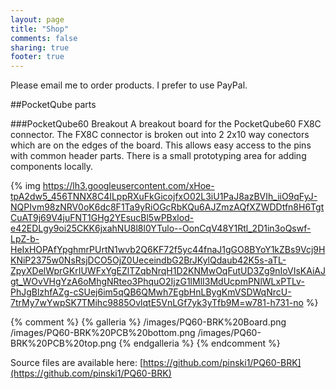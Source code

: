 ```yaml
---
layout: page
title: "Shop"
comments: false
sharing: true
footer: true
---
```

Please email me to order products. I prefer to use PayPal.
<!--- not so good at this, oh well -->
##PocketQube parts

###PocketQube60 Breakout
A breakout board for the PocketQube60 FX8C connector. The FX8C connector is broken out into 2 2x10 way conectors which are on the edges of the board. This allows easy access to the pins with common header parts. There is a small prototyping area for adding components locally.

{% img https://lh3.googleusercontent.com/xHoe-tpA2dw5_456TNNX8C4ILppRXuFkGicojfxO02L3iU1PaJ8azBVIh_iiO9qFyJ-NQPIvm98zNRV0oK6dc8F1Ta9yRiOGcRbKQu6AJZmzAQfXZWDDtfn8H6TgtCuAT9j69V4juFNT1GHg2YEsucBl5wPBxlod-e42EDLgy9oi25CKK6jxahNU8l8l0YTulo--OonCqV48Y1Rtl_2D1in3oQswf-LpZ-b-HeIxHOPAfYpghmrPUrtN1wvb2Q6KF72f5yc44fnaJ1gGO8BYoY1kZBs9Vcj9HKNiP2375w0NsRsjDCO5OjZ0UeceindbG2BrJKylQdaub42K5s-aTL-ZpyXDelWprGKrIUWFxYgEZlTZqbNrqH1D2KNMwOqFutUD3Zg9nIoVIsKAiAJgt_WOvVHgYzA6oMhgNRteo3PhquO2IjzG1lMlI3MdUcpmPNlWLxPTLv-PhJgBlzhfAZg-cSUej6im5qQB6QMwh7EgbHnLBygKmVSDWqNrcU-7trMy7wYwpSK7TMihc9885OvlqtE5VnLGf7yk3yTfb9M=w781-h731-no %}

{% comment %} 
{% galleria %}
/images/PQ60-BRK%20Board.png
/images/PQ60-BRK%20PCB%20bottom.png
/images/PQ60-BRK%20PCB%20top.png
{% endgalleria %}
{% endcomment %} 

Source files are available here: [https://github.com/pinski1/PQ60-BRK](https://github.com/pinski1/PQ60-BRK)
<!---
##PocketQube60 Electronic Power System

_Coming Soon_

Source files are available here: [https://github.com/pinski1/PQ60-EPS](https://github.com/pinski1/PQ60-EPS)-->
<!---
##Other parts

Sanguinololu Thermocouple
RAMPS Thermocouple
PowerBridge-->